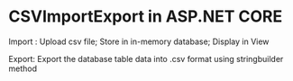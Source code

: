 # CSVImportExport in ASP.NET CORE
Import : Upload csv file; Store in in-memory database; Display in View

Export: Export the database table data into .csv format using stringbuilder method

